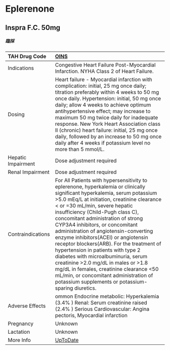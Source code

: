 # Eplerenone

## Inspra F.C. 50mg

##### 臨採

| TAH Drug Code      | [OINS](https://www.tahsda.org.tw/drugs/hissearch.php?drug_code=OINS)                                                                                                                                                                                                                                                                                                                                                                                                                                                                                                                                                                                                                                          |
|:-------------------|:--------------------------------------------------------------------------------------------------------------------------------------------------------------------------------------------------------------------------------------------------------------------------------------------------------------------------------------------------------------------------------------------------------------------------------------------------------------------------------------------------------------------------------------------------------------------------------------------------------------------------------------------------------------------------------------------------------------|
| Indications        | Congestive Heart Failure Post-Myocardial Infarction. NYHA Class 2 of Heart Failure.                                                                                                                                                                                                                                                                                                                                                                                                                                                                                                                                                                                                                           |
| Dosing             | Heart failure - Myocardial infarction with complication: initial, 25 mg once daily; titration preferably within 4 weeks to 50 mg once daily. Hypertension: initial, 50 mg once daily; allow 4 weeks to achieve optimum antihypertensive effect; may increase to maximum 50 mg twice daily for inadequate response. New York Heart Association class II (chronic) heart failure: initial, 25 mg once daily, followed by an increase to 50 mg once daily after 4 weeks if potassium level no more than 5 mmol/L.                                                                                                                                                                                                |
| Hepatic Impairment | Dose adjustment required                                                                                                                                                                                                                                                                                                                                                                                                                                                                                                                                                                                                                                                                                      |
| Renal Impairment   | Dose adjustment required                                                                                                                                                                                                                                                                                                                                                                                                                                                                                                                                                                                                                                                                                      |
| Contraindications  | For All Patients with hypersensitivity to eplerenone, hyperkalemia or clinically significant hyperkalemia, serum potassium >5.0 mEq/L at initiation, creatinine clearance < or =30 mL/min, severe hepatic insufficiency (Child-Pugh class C), concomitant administration of strong CYP3A4 inhibitors, or concomitant administration of angiotensin-converting enzyme inhibitors(ACEI) or angiotensin receptor blockers(ARB). For the treatment of hypertension in patients with type 2 diabetes with microalbuminuria, serum creatinine >2.0 mg/dL in males or >1.8 mg/dL in females, creatinine clearance <50 mL/min, or concomitant administration of potassium supplements or potassium-sparing diuretics. |
| Adverse Effects    | ommon Endocrine metabolic: Hyperkalemia (3.4% ) Renal: Serum creatinine raised (2.4% ) Serious Cardiovascular: Angina pectoris, Myocardial infarction                                                                                                                                                                                                                                                                                                                                                                                                                                                                                                                                                         |
| Pregnancy          | Unknown                                                                                                                                                                                                                                                                                                                                                                                                                                                                                                                                                                                                                                                                                                       |
| Lactation          | Unknown                                                                                                                                                                                                                                                                                                                                                                                                                                                                                                                                                                                                                                                                                                       |
| More Info          | [UpToDate](https://www.uptodate.com/contents/eplerenone-drug-information)                                                                                                                                                                                                                                                                                                                                                                                                                                                                                                                                                                                                                                     |


